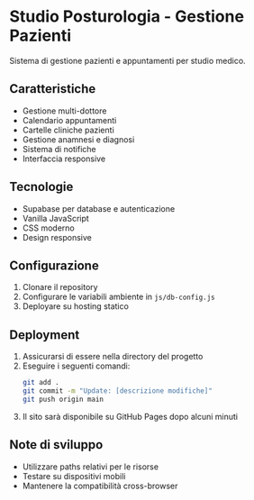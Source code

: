 # Studio Posturologia - Gestione Pazienti

Sistema di gestione pazienti e appuntamenti per studio medico.

## Caratteristiche
- Gestione multi-dottore
- Calendario appuntamenti
- Cartelle cliniche pazienti
- Gestione anamnesi e diagnosi
- Sistema di notifiche
- Interfaccia responsive

## Tecnologie
- Supabase per database e autenticazione
- Vanilla JavaScript
- CSS moderno
- Design responsive

## Configurazione
1. Clonare il repository
2. Configurare le variabili ambiente in `js/db-config.js`
3. Deployare su hosting statico

## Deployment
1. Assicurarsi di essere nella directory del progetto
2. Eseguire i seguenti comandi:
   ```bash
   git add .
   git commit -m "Update: [descrizione modifiche]"
   git push origin main
   ```
3. Il sito sarà disponibile su GitHub Pages dopo alcuni minuti

## Note di sviluppo
- Utilizzare paths relativi per le risorse
- Testare su dispositivi mobili
- Mantenere la compatibilità cross-browser
